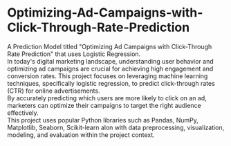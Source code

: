 # Optimizing-Ad-Campaigns-with-Click-Through-Rate-Prediction
A Prediction Model titled "Optimizing Ad Campaigns with Click-Through Rate Prediction"  that uses Logistic Regression. <br>
In today's digital marketing landscape, understanding user behavior and optimizing ad campaigns are crucial for achieving high engagement and conversion rates. This project focuses on leveraging machine learning techniques, specifically logistic regression, to predict click-through rates (CTR) for online advertisements.<br> By accurately predicting which users are more likely to click on an ad, marketers can optimize their campaigns to target the right audience effectively. <br> 
This project uses popular Python libraries such as Pandas, NumPy, Matplotlib, Seaborn, Scikit-learn alon with  data preprocessing, visualization, modeling, and evaluation within the project context.







